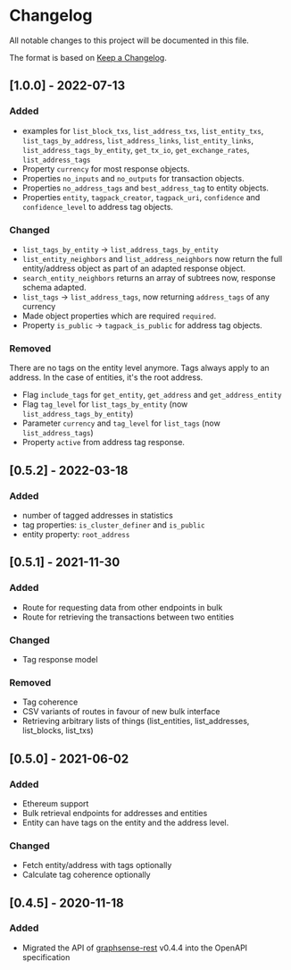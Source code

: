 # Changelog
All notable changes to this project will be documented in this file.

The format is based on [Keep a Changelog](https://keepachangelog.com/en/1.0.0/).

## [1.0.0] - 2022-07-13
### Added
- examples for `list_block_txs`, `list_address_txs`, `list_entity_txs`, `list_tags_by_address`, `list_address_links`, `list_entity_links`, `list_address_tags_by_entity`, `get_tx_io`, `get_exchange_rates`, `list_address_tags`
- Property `currency` for most response objects.
- Properties `no_inputs` and `no_outputs` for transaction objects.
- Properties `no_address_tags` and `best_address_tag` to entity objects.
- Properties `entity`, `tagpack_creator`, `tagpack_uri`, `confidence` and `confidence_level` to address tag objects.
### Changed
- `list_tags_by_entity` -> `list_address_tags_by_entity`
- `list_entity_neighbors` and `list_address_neighbors` now return the full entity/address object as part of an adapted response object.
- `search_entity_neighbors` returns an array of subtrees now, response schema adapted.
- `list_tags` -> `list_address_tags`, now returning `address_tags` of any currency
- Made object properties which are required `required`.
- Property `is_public` -> `tagpack_is_public` for address tag objects.
### Removed
There are no tags on the entity level anymore. Tags always apply to an address. In the case of entities, it's the root address.
- Flag `include_tags` for `get_entity`, `get_address` and `get_address_entity`
- Flag `tag_level` for `list_tags_by_entity` (now `list_address_tags_by_entity`)
- Parameter `currency` and `tag_level` for `list_tags` (now `list_address_tags`)
- Property `active` from address tag response.

## [0.5.2] - 2022-03-18
### Added
- number of tagged addresses in statistics
- tag properties: `is_cluster_definer` and `is_public`
- entity property: `root_address`

## [0.5.1] - 2021-11-30
### Added
- Route for requesting data from other endpoints in bulk
- Route for retrieving the transactions between two entities
### Changed
- Tag response model
### Removed
- Tag coherence
- CSV variants of routes in favour of new bulk interface
- Retrieving arbitrary lists of things (list_entities, list_addresses, list_blocks, list_txs)

## [0.5.0] - 2021-06-02
### Added
- Ethereum support
- Bulk retrieval endpoints for addresses and entities
- Entity can have tags on the entity and the address level. 
### Changed
- Fetch entity/address with tags optionally
- Calculate tag coherence optionally

## [0.4.5] - 2020-11-18
### Added
- Migrated the API of [graphsense-rest](https://github.com/graphsense/graphsense-rest) v0.4.4 into the OpenAPI specification
